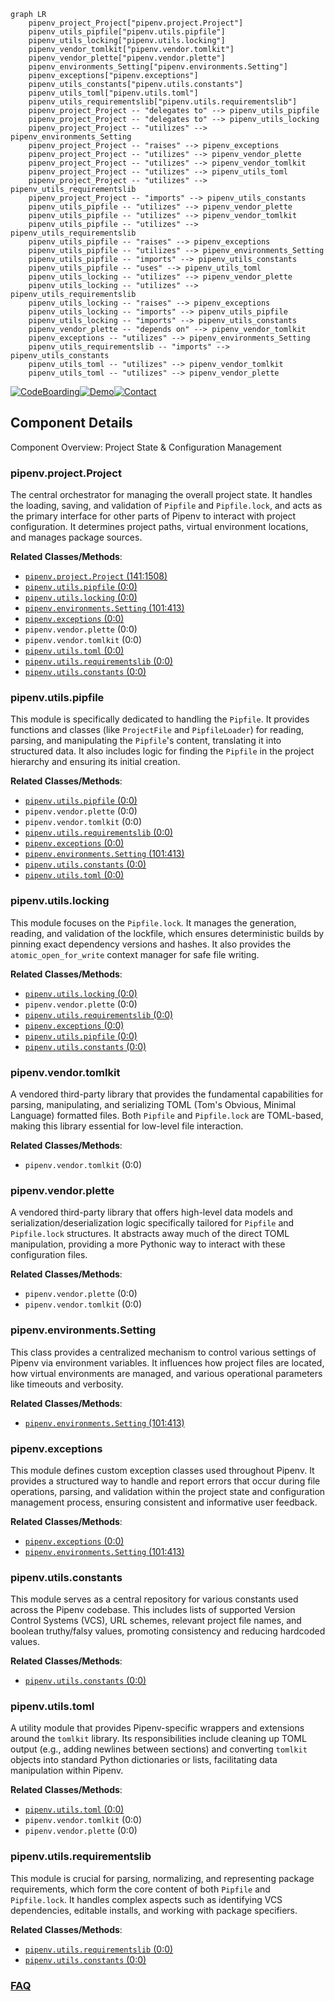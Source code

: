 ```mermaid
graph LR
    pipenv_project_Project["pipenv.project.Project"]
    pipenv_utils_pipfile["pipenv.utils.pipfile"]
    pipenv_utils_locking["pipenv.utils.locking"]
    pipenv_vendor_tomlkit["pipenv.vendor.tomlkit"]
    pipenv_vendor_plette["pipenv.vendor.plette"]
    pipenv_environments_Setting["pipenv.environments.Setting"]
    pipenv_exceptions["pipenv.exceptions"]
    pipenv_utils_constants["pipenv.utils.constants"]
    pipenv_utils_toml["pipenv.utils.toml"]
    pipenv_utils_requirementslib["pipenv.utils.requirementslib"]
    pipenv_project_Project -- "delegates to" --> pipenv_utils_pipfile
    pipenv_project_Project -- "delegates to" --> pipenv_utils_locking
    pipenv_project_Project -- "utilizes" --> pipenv_environments_Setting
    pipenv_project_Project -- "raises" --> pipenv_exceptions
    pipenv_project_Project -- "utilizes" --> pipenv_vendor_plette
    pipenv_project_Project -- "utilizes" --> pipenv_vendor_tomlkit
    pipenv_project_Project -- "utilizes" --> pipenv_utils_toml
    pipenv_project_Project -- "utilizes" --> pipenv_utils_requirementslib
    pipenv_project_Project -- "imports" --> pipenv_utils_constants
    pipenv_utils_pipfile -- "utilizes" --> pipenv_vendor_plette
    pipenv_utils_pipfile -- "utilizes" --> pipenv_vendor_tomlkit
    pipenv_utils_pipfile -- "utilizes" --> pipenv_utils_requirementslib
    pipenv_utils_pipfile -- "raises" --> pipenv_exceptions
    pipenv_utils_pipfile -- "utilizes" --> pipenv_environments_Setting
    pipenv_utils_pipfile -- "imports" --> pipenv_utils_constants
    pipenv_utils_pipfile -- "uses" --> pipenv_utils_toml
    pipenv_utils_locking -- "utilizes" --> pipenv_vendor_plette
    pipenv_utils_locking -- "utilizes" --> pipenv_utils_requirementslib
    pipenv_utils_locking -- "raises" --> pipenv_exceptions
    pipenv_utils_locking -- "imports" --> pipenv_utils_pipfile
    pipenv_utils_locking -- "imports" --> pipenv_utils_constants
    pipenv_vendor_plette -- "depends on" --> pipenv_vendor_tomlkit
    pipenv_exceptions -- "utilizes" --> pipenv_environments_Setting
    pipenv_utils_requirementslib -- "imports" --> pipenv_utils_constants
    pipenv_utils_toml -- "utilizes" --> pipenv_vendor_tomlkit
    pipenv_utils_toml -- "utilizes" --> pipenv_vendor_plette
```
[![CodeBoarding](https://img.shields.io/badge/Generated%20by-CodeBoarding-9cf?style=flat-square)](https://github.com/CodeBoarding/CodeBoarding)[![Demo](https://img.shields.io/badge/Try%20our-Demo-blue?style=flat-square)](https://www.codeboarding.org/demo)[![Contact](https://img.shields.io/badge/Contact%20us%20-%20contact@codeboarding.org-lightgrey?style=flat-square)](mailto:contact@codeboarding.org)

## Component Details

Component Overview: Project State & Configuration Management

### pipenv.project.Project
The central orchestrator for managing the overall project state. It handles the loading, saving, and validation of `Pipfile` and `Pipfile.lock`, and acts as the primary interface for other parts of Pipenv to interact with project configuration. It determines project paths, virtual environment locations, and manages package sources.


**Related Classes/Methods**:

- <a href="https://github.com/pypa/pipenv/blob/master/pipenv/project.py#L141-L1508" target="_blank" rel="noopener noreferrer">`pipenv.project.Project` (141:1508)</a>
- <a href="https://github.com/pypa/pipenv/blob/master/pipenv/utils/pipfile.py#L0-L0" target="_blank" rel="noopener noreferrer">`pipenv.utils.pipfile` (0:0)</a>
- <a href="https://github.com/pypa/pipenv/blob/master/pipenv/utils/locking.py#L0-L0" target="_blank" rel="noopener noreferrer">`pipenv.utils.locking` (0:0)</a>
- <a href="https://github.com/pypa/pipenv/blob/master/pipenv/environments.py#L101-L413" target="_blank" rel="noopener noreferrer">`pipenv.environments.Setting` (101:413)</a>
- <a href="https://github.com/pypa/pipenv/blob/master/pipenv/exceptions.py#L0-L0" target="_blank" rel="noopener noreferrer">`pipenv.exceptions` (0:0)</a>
- `pipenv.vendor.plette` (0:0)
- `pipenv.vendor.tomlkit` (0:0)
- <a href="https://github.com/pypa/pipenv/blob/master/pipenv/utils/toml.py#L0-L0" target="_blank" rel="noopener noreferrer">`pipenv.utils.toml` (0:0)</a>
- <a href="https://github.com/pypa/pipenv/blob/master/pipenv/utils/requirementslib.py#L0-L0" target="_blank" rel="noopener noreferrer">`pipenv.utils.requirementslib` (0:0)</a>
- <a href="https://github.com/pypa/pipenv/blob/master/pipenv/utils/constants.py#L0-L0" target="_blank" rel="noopener noreferrer">`pipenv.utils.constants` (0:0)</a>


### pipenv.utils.pipfile
This module is specifically dedicated to handling the `Pipfile`. It provides functions and classes (like `ProjectFile` and `PipfileLoader`) for reading, parsing, and manipulating the `Pipfile`'s content, translating it into structured data. It also includes logic for finding the `Pipfile` in the project hierarchy and ensuring its initial creation.


**Related Classes/Methods**:

- <a href="https://github.com/pypa/pipenv/blob/master/pipenv/utils/pipfile.py#L0-L0" target="_blank" rel="noopener noreferrer">`pipenv.utils.pipfile` (0:0)</a>
- `pipenv.vendor.plette` (0:0)
- `pipenv.vendor.tomlkit` (0:0)
- <a href="https://github.com/pypa/pipenv/blob/master/pipenv/utils/requirementslib.py#L0-L0" target="_blank" rel="noopener noreferrer">`pipenv.utils.requirementslib` (0:0)</a>
- <a href="https://github.com/pypa/pipenv/blob/master/pipenv/exceptions.py#L0-L0" target="_blank" rel="noopener noreferrer">`pipenv.exceptions` (0:0)</a>
- <a href="https://github.com/pypa/pipenv/blob/master/pipenv/environments.py#L101-L413" target="_blank" rel="noopener noreferrer">`pipenv.environments.Setting` (101:413)</a>
- <a href="https://github.com/pypa/pipenv/blob/master/pipenv/utils/constants.py#L0-L0" target="_blank" rel="noopener noreferrer">`pipenv.utils.constants` (0:0)</a>
- <a href="https://github.com/pypa/pipenv/blob/master/pipenv/utils/toml.py#L0-L0" target="_blank" rel="noopener noreferrer">`pipenv.utils.toml` (0:0)</a>


### pipenv.utils.locking
This module focuses on the `Pipfile.lock`. It manages the generation, reading, and validation of the lockfile, which ensures deterministic builds by pinning exact dependency versions and hashes. It also provides the `atomic_open_for_write` context manager for safe file writing.


**Related Classes/Methods**:

- <a href="https://github.com/pypa/pipenv/blob/master/pipenv/utils/locking.py#L0-L0" target="_blank" rel="noopener noreferrer">`pipenv.utils.locking` (0:0)</a>
- `pipenv.vendor.plette` (0:0)
- <a href="https://github.com/pypa/pipenv/blob/master/pipenv/utils/requirementslib.py#L0-L0" target="_blank" rel="noopener noreferrer">`pipenv.utils.requirementslib` (0:0)</a>
- <a href="https://github.com/pypa/pipenv/blob/master/pipenv/exceptions.py#L0-L0" target="_blank" rel="noopener noreferrer">`pipenv.exceptions` (0:0)</a>
- <a href="https://github.com/pypa/pipenv/blob/master/pipenv/utils/pipfile.py#L0-L0" target="_blank" rel="noopener noreferrer">`pipenv.utils.pipfile` (0:0)</a>
- <a href="https://github.com/pypa/pipenv/blob/master/pipenv/utils/constants.py#L0-L0" target="_blank" rel="noopener noreferrer">`pipenv.utils.constants` (0:0)</a>


### pipenv.vendor.tomlkit
A vendored third-party library that provides the fundamental capabilities for parsing, manipulating, and serializing TOML (Tom's Obvious, Minimal Language) formatted files. Both `Pipfile` and `Pipfile.lock` are TOML-based, making this library essential for low-level file interaction.


**Related Classes/Methods**:

- `pipenv.vendor.tomlkit` (0:0)


### pipenv.vendor.plette
A vendored third-party library that offers high-level data models and serialization/deserialization logic specifically tailored for `Pipfile` and `Pipfile.lock` structures. It abstracts away much of the direct TOML manipulation, providing a more Pythonic way to interact with these configuration files.


**Related Classes/Methods**:

- `pipenv.vendor.plette` (0:0)
- `pipenv.vendor.tomlkit` (0:0)


### pipenv.environments.Setting
This class provides a centralized mechanism to control various settings of Pipenv via environment variables. It influences how project files are located, how virtual environments are managed, and various operational parameters like timeouts and verbosity.


**Related Classes/Methods**:

- <a href="https://github.com/pypa/pipenv/blob/master/pipenv/environments.py#L101-L413" target="_blank" rel="noopener noreferrer">`pipenv.environments.Setting` (101:413)</a>


### pipenv.exceptions
This module defines custom exception classes used throughout Pipenv. It provides a structured way to handle and report errors that occur during file operations, parsing, and validation within the project state and configuration management process, ensuring consistent and informative user feedback.


**Related Classes/Methods**:

- <a href="https://github.com/pypa/pipenv/blob/master/pipenv/exceptions.py#L0-L0" target="_blank" rel="noopener noreferrer">`pipenv.exceptions` (0:0)</a>
- <a href="https://github.com/pypa/pipenv/blob/master/pipenv/environments.py#L101-L413" target="_blank" rel="noopener noreferrer">`pipenv.environments.Setting` (101:413)</a>


### pipenv.utils.constants
This module serves as a central repository for various constants used across the Pipenv codebase. This includes lists of supported Version Control Systems (VCS), URL schemes, relevant project file names, and boolean truthy/falsy values, promoting consistency and reducing hardcoded values.


**Related Classes/Methods**:

- <a href="https://github.com/pypa/pipenv/blob/master/pipenv/utils/constants.py#L0-L0" target="_blank" rel="noopener noreferrer">`pipenv.utils.constants` (0:0)</a>


### pipenv.utils.toml
A utility module that provides Pipenv-specific wrappers and extensions around the `tomlkit` library. Its responsibilities include cleaning up TOML output (e.g., adding newlines between sections) and converting `tomlkit` objects into standard Python dictionaries or lists, facilitating data manipulation within Pipenv.


**Related Classes/Methods**:

- <a href="https://github.com/pypa/pipenv/blob/master/pipenv/utils/toml.py#L0-L0" target="_blank" rel="noopener noreferrer">`pipenv.utils.toml` (0:0)</a>
- `pipenv.vendor.tomlkit` (0:0)
- `pipenv.vendor.plette` (0:0)


### pipenv.utils.requirementslib
This module is crucial for parsing, normalizing, and representing package requirements, which form the core content of both `Pipfile` and `Pipfile.lock`. It handles complex aspects such as identifying VCS dependencies, editable installs, and working with package specifiers.


**Related Classes/Methods**:

- <a href="https://github.com/pypa/pipenv/blob/master/pipenv/utils/requirementslib.py#L0-L0" target="_blank" rel="noopener noreferrer">`pipenv.utils.requirementslib` (0:0)</a>
- <a href="https://github.com/pypa/pipenv/blob/master/pipenv/utils/constants.py#L0-L0" target="_blank" rel="noopener noreferrer">`pipenv.utils.constants` (0:0)</a>




### [FAQ](https://github.com/CodeBoarding/GeneratedOnBoardings/tree/main?tab=readme-ov-file#faq)